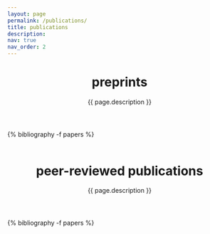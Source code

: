 ```yaml
---
layout: page
permalink: /publications/
title: publications
description: 
nav: true
nav_order: 2
---
```

<div class="publications">
  <header class="post-header">
    <h1 class="post-title">preprints</h1>
    <p class="post-description">{{ page.description }}</p>
  </header>

  <article>
  {% bibliography -f papers %}
  </article>
  
  </div>
<div class="publications">
  <header class="post-header" style="margin-top:1.5cm;">
    <h1 class="post-title">peer-reviewed publications</h1>
    <p class="post-description">{{ page.description }}</p>
  </header>
</div>

  <article>
  <div class="publications">
  {% bibliography -f papers %}
</div>
  </article>

